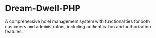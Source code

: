 # Dream-Dwell-PHP

A comprehensive hotel management system with
functionalities for both customers and administrators, including
authentication and authorization features.

